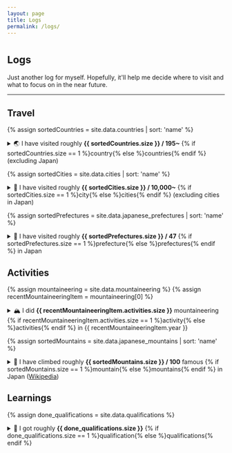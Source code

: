 ```yaml
---
layout: page
title: Logs
permalink: /logs/
---
```


<h1><small>Logs</small></h1>

Just another log for myself. Hopefully, it'll help me decide where to visit and what to focus on in the near future.

<hr>

<h2>Travel</h2>

{% assign sortedCountries = site.data.countries | sort: 'name' %}
<details>
<summary>🌏 I have visited roughly <b>{{ sortedCountries.size }} / 195~</b> {% if sortedCountries.size == 1 %}country{% else %}countries{% endif %} (excluding Japan)</summary>
{% for country in sortedCountries %}
<ul style="margin-top:0;margin-bottom:0;"><li>{{ country.name }} {{ country.flag  }}</li></ul>
{% endfor %}
</details>

{% assign sortedCities = site.data.cities | sort: 'name' %}
<details>
<summary>🌃 I have visited roughly <b>{{ sortedCities.size }} / 10,000~</b> {% if sortedCities.size == 1 %}city{% else %}cities{% endif %} (excluding cities in Japan)</summary>
{% for city in sortedCities %}
<ul style="margin-top:0;margin-bottom:0;"><li>{{ city.name }}, {{ city.country }}</li></ul>
{% endfor %}
</details>

{% assign sortedPrefectures = site.data.japanese_prefectures | sort: 'name' %}
<details>
<summary>🗾 I have visited roughly <b>{{ sortedPrefectures.size }} / 47</b> {% if sortedPrefectures.size == 1 %}prefecture{% else %}prefectures{% endif %} in Japan</summary>
{% for prefecture in sortedPrefectures %}
<ul style="margin-top:0;margin-bottom:0;"><li>{{ prefecture.name }}</li></ul>
{% endfor %}
</details>

<h2>Activities</h2>

{% assign mountaineering = site.data.mountaineering %}
{% assign recentMountaineeringItem = mountaineering[0] %}
<details>
<summary>🏔 I did <b>{{ recentMountaineeringItem.activities.size }}</b> mountaineering {% if recentMountaineeringItem.activities.size == 1 %}activity{% else %}activities{% endif %} in {{ recentMountaineeringItem.year }}</summary>
{% for item in mountaineering %}
<p><b>{{ item.year }}</b></p>
<ul style="margin-top:0;margin-bottom:0;">
{% for activity in item.activities %}
<li>{{ activity.flag }} {{ activity.name }}, {{ activity.category | default: '-' }}, {{ activity.altitude | default: '-' }}, {{ activity.date | default: '-' }}
{% if activity.note != '' %}
<blockquote><p>{{ activity.note }}</p></blockquote>
{% endif %}
</li>
{% endfor %}
</ul>
{% endfor %}
</details>

{% assign sortedMountains = site.data.japanese_mountains | sort: 'name' %}
<details>
<summary>🗻 I have climbed roughly <b>{{ sortedMountains.size }} / 100</b> famous {% if sortedMountains.size == 1 %}mountain{% else %}mountains{% endif %} in Japan (<a href="https://en.wikipedia.org/wiki/100_Famous_Japanese_Mountains#List_by_region">Wikipedia</a>)</summary>
{% for mountain in sortedMountains %}
<ul style="margin-top:0;margin-bottom:0;"><li>{{ mountain.name }}, {{ mountain.area }} ({{ mountain.altitude }})</li></ul>
{% endfor %}
</details>

<h2>Learnings</h2>

{% assign done_qualifications = site.data.qualifications %}
<details>
<summary>📖 I got roughly <b>{{ done_qualifications.size }}</b> {% if done_qualifications.size == 1 %}qualification{% else %}qualifications{% endif %}</summary>
<ul style="margin-top:0;margin-bottom:0;">
{% for qualification in site.data.qualifications %}
{% if qualification.url == '' %}
<li>{{ qualification.name }}, {{ qualification.date | default: '-' }}</li>
{% else %}
<li><a href="{{ qualification.url }}">{{ qualification.name }}</a>, {{ qualification.date | default: '-' }}</li>
{% endif %}
{% endfor %}
</ul>
</details>
